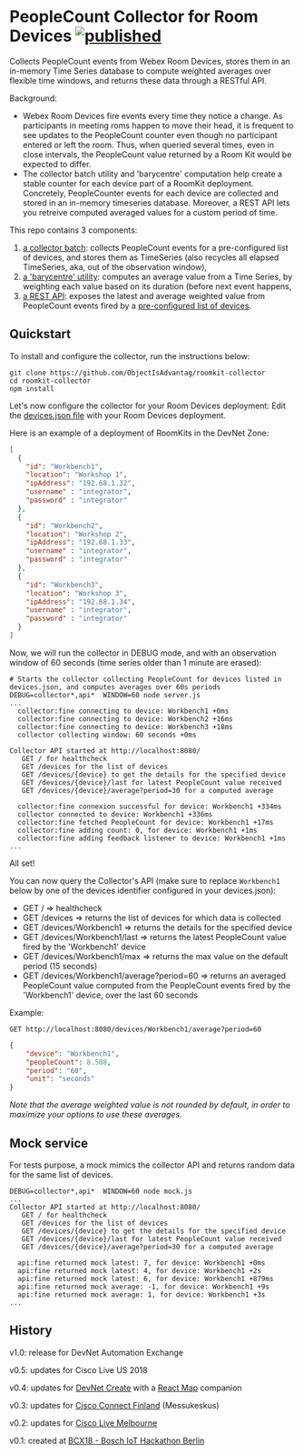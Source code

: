 # PeopleCount Collector for Room Devices [![published](https://static.production.devnetcloud.com/codeexchange/assets/images/devnet-published.svg)](https://developer.cisco.com/codeexchange/github/repo/ObjectIsAdvantag/roomkit-collector)

Collects PeopleCount events from Webex Room Devices, stores them in an in-memory Time Series database to compute weighted averages over flexible time windows, and returns these data through a RESTful API.

Background: 
- Webex Room Devices fire events every time they notice a change. As participants in meeting roms happen to move their head, it is frequent to see updates to the PeopleCount counter even though no participant entered or left the room. Thus, when queried several times, even in close intervals, the PeopleCount value returned by a Room Kit would be expected to differ.
- The collector batch utility and 'barycentre' computation help create a stable counter for each device part of a RoomKit deployment. Concretely, PeopleCounter events for each device are collected and stored in an in-memory timeseries database. Moreover, a REST API lets you retreive computed averaged values for a custom period of time.

This repo contains 3 components:
1. [a collector batch](collector/collector.js): collects PeopleCount events for a pre-configured list of devices, and stores them as TimeSeries (also recycles all elapsed TimeSeries, aka, out of the observation window),
2. [a 'barycentre' utility](util/barycentre.js): computes an average value from a Time Series, by weighting each value based on its duration (before next event happens,
3. [a REST API](server.js): exposes the latest and average weighted value from PeopleCount events fired by a [pre-configured list of devices](devices.json). 


## Quickstart

To install and configure the collector, run the instructions below:

```shell
git clone https://github.com/ObjectIsAdvantag/roomkit-collector
cd roomkit-collector
npm install
```

Let's now configure the collector for your Room Devices deployment:
Edit the [devices.json file](devices.json) with your Room Devices deployment.

Here is an example of a deployment of RoomKits in the DevNet Zone:

```json
[
  {
    "id": "Workbench1",
    "location": "Workshop 1",
    "ipAddress": "192.68.1.32",
    "username" : "integrator",
    "password" : "integrator"
  },
  {
    "id": "Workbench2",
    "location": "Workshop 2",
    "ipAddress": "192.68.1.33",
    "username" : "integrator",
    "password" : "integrator"
  },
  {
    "id": "Workbench3",
    "location": "Workshop 3",
    "ipAddress": "192.68.1.34",
    "username" : "integrator",
    "password" : "integrator"
  }
]
```

Now, we will run the collector in DEBUG mode, and with an observation window of 60 seconds (time series older than 1 minute are erased):

```shell
# Starts the collector collecting PeopleCount for devices listed in devices.json, and computes averages over 60s periods
DEBUG=collector*,api*  WINDOW=60 node server.js
...
  collector:fine connecting to device: Workbench1 +0ms
  collector:fine connecting to device: Workbench2 +16ms
  collector:fine connecting to device: Workbench3 +18ms
  collector collecting window: 60 seconds +0ms

Collector API started at http://localhost:8080/
   GET / for healthcheck
   GET /devices for the list of devices
   GET /devices/{device} to get the details for the specified device
   GET /devices/{device}/last for latest PeopleCount value received
   GET /devices/{device}/average?period=30 for a computed average

  collector:fine connexion successful for device: Workbench1 +334ms
  collector connected to device: Workbench1 +336ms
  collector:fine fetched PeopleCount for device: Workbench1 +17ms
  collector:fine adding count: 0, for device: Workbench1 +1ms
  collector:fine adding feedback listener to device: Workbench1 +1ms
...
```

All set! 

You can now query the Collector's API (make sure to replace `Workbench1` below by one of the devices identifier configured in your devices.json):

- GET / => healthcheck
- GET /devices => returns the list of devices for which data is  collected
- GET /devices/Workbench1 => returns the details for the specified device
- GET /devices/Workbench1/last => returns the latest PeopleCount value fired by the 'Workbench1' device
- GET /devices/Workbench1/max => returns the max value on the default period (15 seconds)  
- GET /devices/Workbench1/average?period=60 => returns an averaged PeopleCount value computed from the PeopleCount events fired by the 'Workbench1' device, over the last 60 seconds

Example:

`GET http://localhost:8080/devices/Workbench1/average?period=60`

```json
{
    "device": "Workbench1",
    "peopleCount": 8.508,
    "period": "60",
    "unit": "seconds"
}
```

_Note that the average weighted value is not rounded by default, in order to maximize your options to use these averages._


## Mock service

For tests purpose, a mock mimics the collector API and returns random data for the same list of devices.

```shell
DEBUG=collector*,api*  WINDOW=60 node mock.js
...
Collector API started at http://localhost:8080/
   GET / for healthcheck
   GET /devices for the list of devices
   GET /devices/{device} to get the details for the specified device
   GET /devices/{device}/last for latest PeopleCount value received
   GET /devices/{device}/average?period=30 for a computed average

  api:fine returned mock latest: 7, for device: Workbench1 +0ms
  api:fine returned mock latest: 4, for device: Workbench1 +2s
  api:fine returned mock latest: 6, for device: Workbench1 +879ms
  api:fine returned mock average: -1, for device: Workbench1 +9s
  api:fine returned mock average: 1, for device: Workbench1 +3s
...
```


## History

v1.0: release for DevNet Automation Exchange

v0.5: updates for Cisco Live US 2018

v0.4: updates for [DevNet Create](https://devnetcreate.io/) with a [React Map](https://github.com/ObjectIsAdvantag/roomkit-react-map) companion

v0.3: updates for [Cisco Connect Finland](https://www.cisco.com/c/m/fi_fi/training-events/2018/cisco-connect/index.html#~stickynav=2) (Messukeskus)

v0.2: updates for [Cisco Live Melbourne](https://www.ciscolive.com/anz/)

v0.1: created at [BCX18 - Bosch IoT Hackathon Berlin](https://github.com/ObjectIsAdvantag/hackathon-resources/tree/master/bcx18-berlin)
